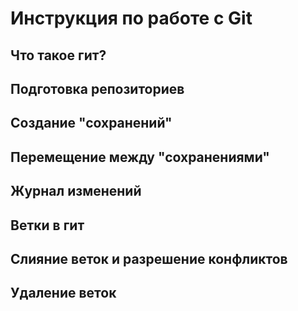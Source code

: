 # Инструкция по работе с Git

## Что такое гит?

## Подготовка репозиториев

## Создание "сохранений"

## Перемещение между "сохранениями"

## Журнал изменений

## Ветки в гит

## Слияние веток и разрешение конфликтов

## Удаление веток